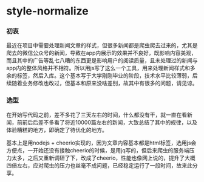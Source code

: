 # style-normalize

### 初衷
最近在项目中需要处理新闻文章的样式，但很多新闻都是爬虫爬去过来的，尤其是爬去的微信公众号的新闻，导致在app内展示的效果并不良好，既影响内容美观，而且其中的广告等乱七八糟的东西更是影响用户的阅读质量，且未处理过的新闻与app内的整体风格并不相符。所以用js写了这么一个工具，用来处理新闻样式和多余的标签，然后入库。这个基本写于大学刚刚毕业的阶段，技术水平比较薄弱，后续随着业务修改也改过，但基本和原来没啥差别，故其中有很多的问题，请见谅。

### 选型
在开始写代码之前，差不多花了三天左右的时间，什么都没有干，就一直在看新闻，前前后后差不多看了将近10000篇左右的新闻，大致总结了其中的规律，以及体验糟糕的地方，即确定了待优化的地方。

基本上是用nodejs + cheerio实现的，因为文章内容基本都是html标签，选用js会方便点，一开始还没有接触cheerio的时候，是用jq写的，但后来爬虫的服务端压力太多，之后又重新调研了下，改成了cheerio，性能也像网上说的，提升了大概四倍左右，应对爬虫的压力也丝毫不成问题，已经稳定运行了一段时间，故来此分享。
